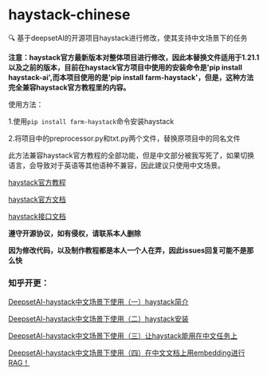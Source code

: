 # haystack-chinese
:mag: 基于deepsetAI的开源项目haystack进行修改，使其支持中文场景下的任务

**注意：haystack官方最新版本对整体项目进行修改，因此本替换文件适用于1.21.1以及之前的版本，目前在haystack官方项目中使用的安装命令是'pip install haystack-ai',而本项目使用的是'pip install farm-haystack'，但是，这种方法完全兼容haystack官方教程里的内容。**

使用方法：

  1.使用`pip install farm-haystack`命令安装haystack
  
  2.将项目中的preprocessor.py和txt.py两个文件，替换原项目中的同名文件


此方法兼容haystack官方教程的全部功能，但是中文部分被我写死了，如果切换语言，会导致对于英语等其他语种不兼容，因此建议只使用中文场景。

[haystack官方教程](https://haystack.deepset.ai/tutorials/01_basic_qa_pipeline)

[haystack官方文档](https://docs.haystack.deepset.ai/docs/intro)

[haystack接口文档](https://docs.haystack.deepset.ai/reference/agent-api)


**遵守开源协议，如有侵权，请联系本人删除**

**因为修改代码，以及制作教程都是本人一个人在弄，因此issues回复可能不是那么快**


### 知乎开更：

[DeepsetAI-haystack中文场景下使用（一）haystack简介](https://zhuanlan.zhihu.com/p/669982164)

[DeepsetAI-haystack中文场景下使用（二）haystack安装](https://zhuanlan.zhihu.com/p/670002223)

[DeepsetAI-haystack中文场景下使用（三）让haystack能用在中文任务上](https://zhuanlan.zhihu.com/p/670097450?utm_psn=1717538933263695873)

[DeepsetAI-haystack中文场景下使用（四）在中文文档上用embedding进行RAG！](https://zhuanlan.zhihu.com/p/670768194)
